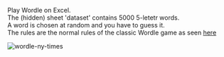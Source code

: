 Play Wordle on Excel.  
The (hidden) sheet 'dataset' contains 5000 5-letetr words.  
A word is chosen at random and you have to guess it.  
The rules are the normal rules of the classic Wordle game as seen [here](https://www.nytimes.com/games/wordle/index.html)  

  
![wordle-ny-times](https://github.com/YoussefNim/wordle-excel-spreadsheet/assets/143848904/8c083826-9030-4c4c-a504-52184d37c36a)




